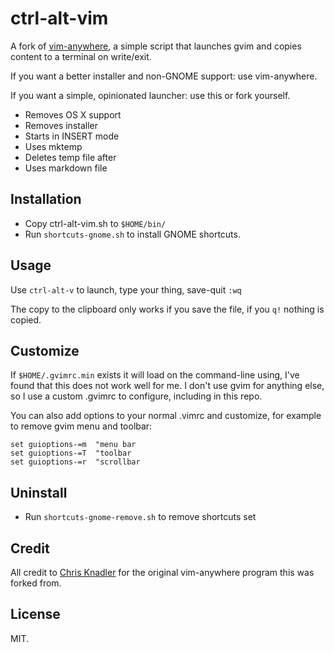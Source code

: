 # ctrl-alt-vim

A fork of [vim-anywhere](https://github.com/cknadler/vim-anywhere/), a simple script that launches gvim and copies content to a terminal on write/exit.

If you want a better installer and non-GNOME support: use vim-anywhere.

If you want a simple, opinionated launcher: use this or fork yourself.

- Removes OS X support
- Removes installer
- Starts in INSERT mode
- Uses mktemp
- Deletes temp file after
- Uses markdown file

## Installation

- Copy ctrl-alt-vim.sh to `$HOME/bin/`
- Run `shortcuts-gnome.sh` to install GNOME shortcuts.

## Usage

Use `ctrl-alt-v` to launch, type your thing, save-quit `:wq`

The copy to the clipboard only works if you save the file, if you `q!` nothing is copied.

## Customize

If `$HOME/.gvimrc.min` exists it will load on the command-line using, I've found that this does not work well for me. I don't use gvim for anything else, so I use a custom .gvimrc to configure, including in this repo.

You can also add options to your normal .vimrc and customize, for example to remove gvim menu and toolbar:

```vim
set guioptions-=m  "menu bar
set guioptions-=T  "toolbar
set guioptions-=r  "scrollbar
```


## Uninstall

- Run `shortcuts-gnome-remove.sh` to remove shortcuts set


## Credit

All credit to [Chris Knadler](https://github.com/cknadler) for the original vim-anywhere program this was forked from. 


## License

MIT.
